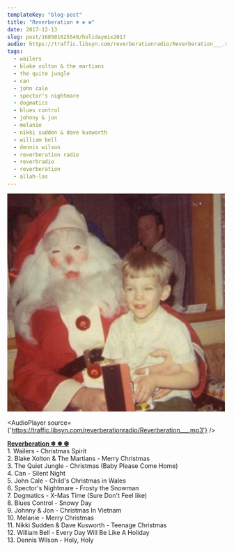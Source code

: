 ```yaml
---
templateKey: "blog-post"
title: "Reverberation ❄ ❅ ❆"
date: 2017-12-13
slug: post/168501625540/holidaymix2017
audio: https://traffic.libsyn.com/reverberationradio/Reverberation___.mp3
tags:
  - wailers
  - blake xolton & the martians
  - the quite jungle
  - can
  - john cale
  - spector's nightmare
  - dogmatics
  - blues control
  - johnny & jon
  - melanie
  - nikki sudden & dave kusworth
  - william bell
  - dennis wilson
  - reverberation radio
  - reverbradio
  - reverberation
  - allah-las
---
```


![Reverberation ❄ ❅ ❆](../images/09baf6d1ce25b2a6c957d4b4a5e168ab665fbf17fc4a8e29fa5d67f241e862da.png)

<AudioPlayer source={'https://traffic.libsyn.com/reverberationradio/Reverberation___.mp3'} />

<p><b><a href="https://traffic.libsyn.com/reverberationradio/Reverberation___.mp3">Reverberation &#10052; &#10053; &#10054;</a><br /></b>&#8203;1. Wailers - Christmas Spirit<br />2. Blake Xolton &amp; The Martians - Merry Christmas<br />3. The Quiet Jungle - Christmas (Baby Please Come Home)<br />4. Can - Silent Night<br />5. John Cale - Child's Christmas in Wales<br />6. Spector's Nightmare - Frosty the Snowman<br />7. Dogmatics - X-Mas Time (Sure Don't Feel like)<br />8. Blues Control - Snowy Day<br />9. Johnny &amp; Jon - Christmas In Vietnam<br />10. Melanie - Merry Christmas<br />11. Nikki Sudden &amp; Dave Kusworth - Teenage Christmas<br />12. William Bell - Every Day Will Be Like A Holiday&nbsp;<br />13. Dennis Wilson - Holy, Holy</p>
